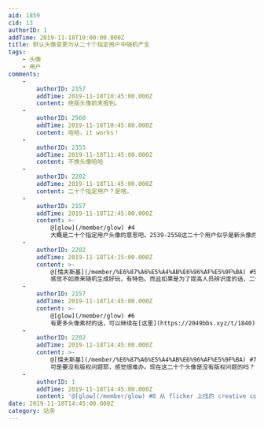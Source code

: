 ```yaml
---
aid: 1859
cid: 13
authorID: 1
addTime: 2019-11-18T10:00:00.000Z
title: 默认头像变更为从二十个指定用户中随机产生
tags:
    - 头像
    - 用户
comments:
    -
        authorID: 2157
        addTime: 2019-11-18T10:45:00.000Z
        content: 绝版头像前来报到。
    -
        authorID: 2560
        addTime: 2019-11-18T10:45:00.000Z
        content: 哈哈，it works！
    -
        authorID: 2355
        addTime: 2019-11-18T11:45:00.000Z
        content: 不换头像哈哈
    -
        authorID: 2202
        addTime: 2019-11-18T11:45:00.000Z
        content: 二十个指定用户？是啥。
    -
        authorID: 2157
        addTime: 2019-11-18T12:45:00.000Z
        content: >-
            @[glow](/member/glow) #4
            大概是二十个指定用户头像的意思吧。2539-2558这二十个用户似乎是新头像的代持账号，新用户的头像随机复制其中一个。
    -
        authorID: 2202
        addTime: 2019-11-18T14:15:00.000Z
        content: >-
            @[懦夫斯基](/member/%E6%87%A6%E5%A4%AB%E6%96%AF%E5%9F%BA) #5
            感觉不如原来随机生成好玩，有特色。而且如果是为了提高人员辨识度的话，二十个明显不够用吧。
    -
        authorID: 2157
        addTime: 2019-11-18T14:45:00.000Z
        content: >-
            @[glow](/member/glow) #6
            有更多头像素材的话，可以继续在[这里](https://2049bbs.xyz/t/1840)把头像丢给站长。
    -
        authorID: 2202
        addTime: 2019-11-18T14:45:00.000Z
        content: >-
            @[懦夫斯基](/member/%E6%87%A6%E5%A4%AB%E6%96%AF%E5%9F%BA) #7
            可是要没有版权问题耶，感觉很难办。现在这二十个头像是没有版权问题的吗？
    -
        authorID: 1
        addTime: 2019-11-18T14:45:00.000Z
        content: '@[glow](/member/glow) #8 从 flicker 上找的 creative commons 作品。'
date: 2019-11-18T14:45:00.000Z
category: 站务
---
```



